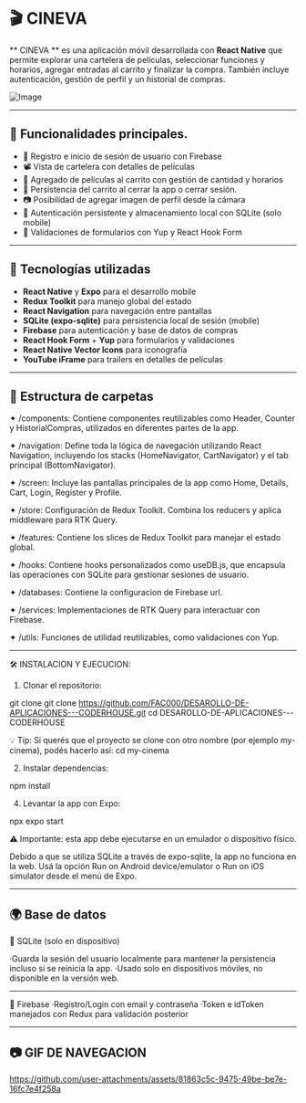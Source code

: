 
# 🎬 CINEVA

** CINEVA ** es una aplicación móvil desarrollada con **React Native** que permite explorar una cartelera de películas, seleccionar funciones y horarios, agregar entradas al carrito y finalizar la compra. 
También incluye autenticación, gestión de perfil y un historial de compras.


![Image](https://github.com/user-attachments/assets/6ffdc0b0-796c-417f-aa11-c7d708144387)

  
---

## 🚀 Funcionalidades principales.

- 🔐 Registro e inicio de sesión de usuario con Firebase
- 📽️ Vista de cartelera con detalles de películas
- 🛒 Agregado de películas al carrito con gestión de cantidad y horarios
- 🛒 Persistencia del carrito al cerrar la app o cerrar sesión.
- 📷 Posibilidad de agregar imagen de perfil desde la cámara
- 🧠 Autenticación persistente y almacenamiento local con SQLite (solo mobile)
- 🧾 Validaciones de formularios con Yup y React Hook Form

---

## 🧱 Tecnologías utilizadas

- **React Native** y **Expo** para el desarrollo mobile
- **Redux Toolkit** para manejo global del estado
- **React Navigation** para navegación entre pantallas
- **SQLite (expo-sqlite)** para persistencia local de sesión (mobile)
- **Firebase** para autenticación y base de datos de compras
- **React Hook Form** + **Yup** para formularios y validaciones
- **React Native Vector Icons** para iconografía
- **YouTube iFrame** para trailers en detalles de películas

---

## 📁 Estructura de carpetas

✦ /components: Contiene componentes reutilizables como Header, Counter y HistorialCompras, utilizados en diferentes partes de la app.

✦ /navigation: Define toda la lógica de navegación utilizando React Navigation, incluyendo los stacks (HomeNavigator, CartNavigator) y el tab principal (BottomNavigator).

✦ /screen: Incluye las pantallas principales de la app como Home, Details, Cart, Login, Register y Profile.

✦ /store: Configuración de Redux Toolkit. Combina los reducers y aplica middleware para RTK Query.

✦ /features: Contiene los slices de Redux Toolkit para manejar el estado global.

✦ /hooks: Contiene hooks personalizados como useDB.js, que encapsula las operaciones con SQLite para gestionar sesiones de usuario.

✦ /databases: Contiene la configuracion de Firebase url.

✦ /services: Implementaciones de RTK Query para interactuar con Firebase.

✦ /utils: Funciones de utilidad reutilizables, como validaciones con Yup.

---


🛠 INSTALACION Y EJECUCION: 

1. Clonar el repositorio:

git clone git clone https://github.com/FAC000/DESAROLLO-DE-APLICACIONES---CODERHOUSE.git
cd DESAROLLO-DE-APLICACIONES---CODERHOUSE

💡 Tip: Si querés que el proyecto se clone con otro nombre (por ejemplo my-cinema), podés hacerlo así:
cd my-cinema 

2. Instalar dependencias:
 
npm install

4. Levantar la app con Expo:

npx expo start


⚠️ Importante: esta app debe ejecutarse en un emulador o dispositivo físico.

Debido a que se utiliza SQLite a través de expo-sqlite, la app no funciona en la web.
Usá la opción Run on Android device/emulator o Run on iOS simulator desde el menú de Expo.

---

## 🌍 Base de datos 

💾 SQLite (solo en dispositivo)

·Guarda la sesión del usuario localmente para mantener la persistencia incluso si se reinicia la app.
·Usado solo en dispositivos móviles, no disponible en la versión web.

---

🔐 Firebase
·Registro/Login con email y contraseña
·Token e idToken manejados con Redux para validación posterior

---
## 📷 GIF DE NAVEGACION


https://github.com/user-attachments/assets/81863c5c-9475-49be-be7e-16fc7e4f258a
